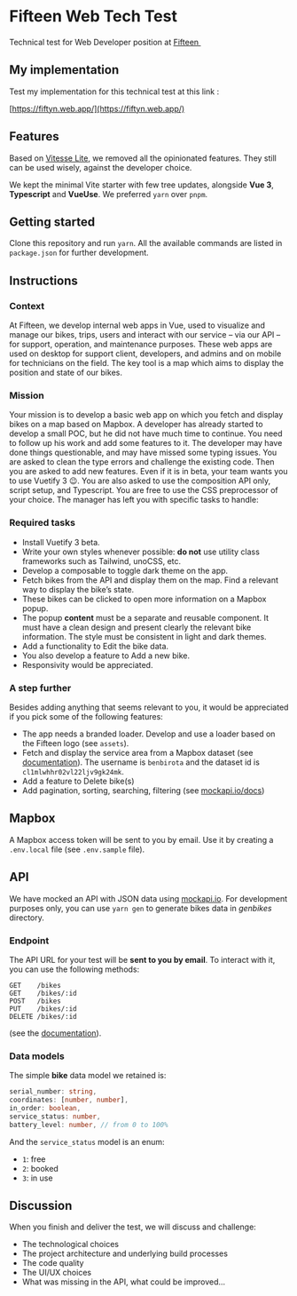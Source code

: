 # Fifteen Web Tech Test

Technical test for Web Developer position at <a href="https://fifteen.eu/">Fifteen <img width="16px" src="https://fifteen.eu/favicon-32x32.png"/></a>

## My implementation

Test my implementation for this technical test at this link :

[https://fiftyn.web.app/](https://fiftyn.web.app/)

## Features

Based on [Vitesse Lite](https://github.com/antfu/vitesse-lite), we removed all the opinionated features.
They still can be used wisely, against the developer choice.

We kept the minimal Vite starter with few tree updates, alongside **Vue 3**, **Typescript** and **VueUse**.
We preferred `yarn` over `pnpm`.

## Getting started

Clone this repository and run `yarn`. All the available commands are listed in `package.json` for further development.

## Instructions

### Context

At Fifteen, we develop internal web apps in Vue, used to visualize and manage our bikes, trips, users and interact with our service – via our API – for support, operation, and maintenance purposes. These web apps are used on desktop for support client, developers, and admins and on mobile for technicians on the field. The key tool is a map which aims to display the position and state of our bikes.

### Mission

Your mission is to develop a basic web app on which you fetch and display bikes on a map based on Mapbox. A developer has already started to develop a small POC, but he did not have much time to continue. You need to follow up his work and add some features to it. The developer may have done things questionable, and may have missed some typing issues. You are asked to clean the type errors and challenge the existing code. Then you are asked to add new features. Even if it is in beta, your team wants you to use Vuetify 3 😉. You are also asked to use the composition API only, script setup, and Typescript. You are free to use the CSS preprocessor of your choice. The manager has left you with specific tasks to handle:

### Required tasks

- Install Vuetify 3 beta.
- Write your own styles whenever possible: **do not** use utility class frameworks such as Tailwind, unoCSS, etc.
- Develop a composable to toggle dark theme on the app.
- Fetch bikes from the API and display them on the map. Find a relevant way to display the bike’s state.
- These bikes can be clicked to open more information on a Mapbox popup.
- The popup **content** must be a separate and reusable component. It must have a clean design and present clearly the relevant bike information. The style must be consistent in light and dark themes.
- Add a functionality to Edit the bike data.
- You also develop a feature to Add a new bike.
- Responsivity would be appreciated.

### A step further

Besides adding anything that seems relevant to you, it would be appreciated if you pick some of the following features:

- The app needs a branded loader. Develop and use a loader based on the Fifteen logo (see `assets`).
- Fetch and display the service area from a Mapbox dataset (see [documentation](https://docs.mapbox.com/api/maps/datasets/#list-features)). The username is `benbirota` and the dataset id is `cl1mlwhhr02vl22ljv9gk24mk`.
- Add a feature to Delete bike(s)
- Add pagination, sorting, searching, filtering (see [mockapi.io/docs](https://mockapi.io/docs))

## Mapbox

A Mapbox access token will be sent to you by email. Use it by creating a `.env.local` file (see `.env.sample` file).

## API

We have mocked an API with JSON data using [mockapi.io](https://mockapi.io/).
For development purposes only, you can use `yarn gen` to generate bikes data in _genbikes_ directory.

### Endpoint

The API URL for your test will be **sent to you by email**.
To interact with it, you can use the following methods:
```
GET    /bikes
GET    /bikes/:id
POST   /bikes
PUT    /bikes/:id
DELETE /bikes/:id
```
(see the [documentation](https://mockapi.io/docs)).

### Data models

The simple **bike** data model we retained is:
```ts
serial_number: string,
coordinates: [number, number],
in_order: boolean,
service_status: number,
battery_level: number, // from 0 to 100%
```

And the `service_status` model is an enum:
- `1`: free
- `2`: booked
- `3`: in use

## Discussion

When you finish and deliver the test, we will discuss and challenge:
- The technological choices
- The project architecture and underlying build processes
- The code quality
- The UI/UX choices
- What was missing in the API, what could be improved...
